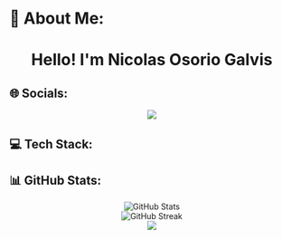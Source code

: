 


# 💫 About Me:

<h1 align="center"><b>Hello! I'm Nicolas Osorio Galvis</b> 

<br>

## 🌐 Socials:

<p align="center">
  <a href="https://www.linkedin.com/in/daniel-mira-restrepo-/">
    <img src="https://img.shields.io/badge/LinkedIn-%230077B5.svg?style=for-the-badge&logo=linkedin&logoColor=white">
  </a>
</p>

## 💻 Tech Stack:

<p align="center">

</p>

## 📊 GitHub Stats:
<p align="center">
  <img src="https://github-readme-stats.vercel.app/api?username=OsorioCODE01&theme=dracula&show_icons=true&hide_border=true&count_private=true" alt="GitHub Stats">
  <br>
  <img src="https://github-readme-streak-stats.herokuapp.com/?user=OsorioCODE01&theme=dracula&hide_border=true" alt="GitHub Streak">
  <br>
  <img src="https://github-readme-stats.vercel.app/api/top-langs/?username=OsorioCODE01&theme=dracula&show_icons=true&hide_border=true&layout=compact">
</p>


<!-- You can add more sections here like Projects, Blogs, etc. -->

